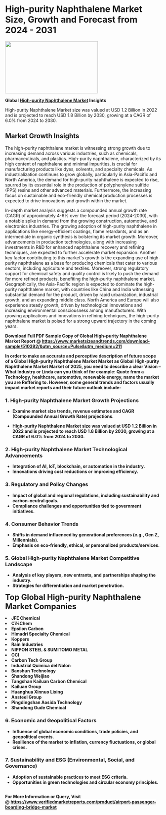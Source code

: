 <H1>High-purity Naphthalene Market Size, Growth and Forecast from 2024 - 2031</H1><img class="aligncenter size-medium wp-image-584254" src="https://thirdeyenews.in/wp-content/uploads/2024/09/Global-Market-Research-300x168.jpeg" alt="" width="300" height="168" /><p><strong>Global&nbsp;<a href="https://www.marketsizeandtrends.com/download-sample/510392/&amp;utm_source=Pulse&amp;utm_medium=211">High-purity Naphthalene Market</a> Insights</strong></p><p>High-purity Naphthalene Market size was valued at USD 1.2 Billion in 2022 and is projected to reach USD 1.8 Billion by 2030, growing at a CAGR of 6.0% from 2024 to 2030.</p><p><h2>Market Growth Insights</h2> <p>The high-purity naphthalene market is witnessing strong growth due to increasing demand across various industries, such as chemicals, pharmaceuticals, and plastics. High-purity naphthalene, characterized by its high content of naphthalene and minimal impurities, is crucial for manufacturing products like dyes, solvents, and specialty chemicals. As industrialization continues to grow globally, particularly in Asia-Pacific and North America, the demand for high-purity naphthalene is expected to rise, spurred by its essential role in the production of polyphenylene sulfide (PPS) resins and other advanced materials. Furthermore, the increasing focus on sustainable and eco-friendly chemical production processes is expected to drive innovations and growth within the market.</p> <p><strong></strong></p> <p>In-depth market analysis suggests a compounded annual growth rate (CAGR) of approximately 4-6% over the forecast period (2024-2030), with a notable spike in demand from the growing construction, automotive, and electronics industries. The growing adoption of high-purity naphthalene in applications like energy-efficient coatings, flame retardants, and as an intermediate in organic synthesis is bolstering its market growth. Moreover, advancements in production technologies, along with increasing investments in R&D for enhanced naphthalene recovery and refining techniques, are expected to further accelerate market expansion. Another key factor contributing to this market's growth is the expanding use of high-purity naphthalene as a base for producing chemicals that cater to various sectors, including agriculture and textiles. Moreover, strong regulatory support for chemical safety and quality control is likely to push the demand for more refined products, benefiting the high-purity naphthalene market. Geographically, the Asia-Pacific region is expected to dominate the high-purity naphthalene market, with countries like China and India witnessing substantial demand for the product, driven by rapid urbanization, industrial growth, and an expanding middle class. North America and Europe will also experience steady growth, driven by technological innovations and increasing environmental consciousness among manufacturers. With growing applications and innovations in refining techniques, the high-purity naphthalene market is poised for a strong upward trajectory in the coming years. <p><strong></p><p><span class=""><strong>Download Full PDF Sample Copy of Global High-purity Naphthalene Market Report</strong> @ <a href="https://www.marketsizeandtrends.com/download-sample/510392/&amp;utm_source=Pulse&amp;utm_medium=211" target="_blank">https://www.marketsizeandtrends.com/download-sample/510392/&amp;utm_source=Pulse&amp;utm_medium=211</a></span></p><p>In order to make an accurate and perceptive description of future scope of a Global&nbsp;High-purity Naphthalene Market Market as Global&nbsp;High-purity Naphthalene Market Market of 2025, you need to describe a clear Vision &ndash; What Industry or Linda can you think of for example: Quote from a Technology, healthcare, automotive, renewable energy, name the market you are Reffering to. However, some general trends and factors usually impact market reports and their future outlook include:</p><h3>1.&nbsp;<strong>High-purity Naphthalene Market Growth Projections</strong></h3><ul><li>Examine market size trends, revenue estimates and CAGR (Compounded Annual Growth Rate) projections.</li><li><p>High-purity Naphthalene Market size was valued at USD 1.2 Billion in 2022 and is projected to reach USD 1.8 Billion by 2030, growing at a CAGR of 6.0% from 2024 to 2030.</p></li></ul><h3>2.&nbsp;<strong>High-purity Naphthalene Market Technological Advancements</strong></h3><ul><li>Integration of AI, IoT, blockchain, or automation in the industry.</li><li>Innovations driving cost reductions or improving efficiency.</li></ul><h3>3.&nbsp;<strong>Regulatory and Policy Changes</strong></h3><ul><li>Impact of global and regional regulations, including sustainability and carbon-neutral goals.</li><li>Compliance challenges and opportunities tied to government initiatives.</li></ul><h3>4.&nbsp;<strong>Consumer Behavior Trends</strong></h3><ul><li>Shifts in demand influenced by generational preferences (e.g., Gen Z, Millennials).</li><li>Emphasis on eco-friendly, ethical, or personalized products/services.</li></ul><h3>5.&nbsp;<strong>Global High-purity Naphthalene Market Competitive Landscape</strong></h3><ul><li>Analysis of key players, new entrants, and partnerships shaping the industry.</li><li>Strategies for differentiation and market penetration.</li></ul><p data-pm-slice="1 1 []"><span style="color: inherit; font-family: inherit; font-size: 25px;">Top Global High-purity Naphthalene Market Companies</span></p><div class="" data-test-id=""><p><li>JFE Chemical</li><li> Cï¼Chem</li><li> Epsilon Carbon</li><li> Himadri Specialty Chemical</li><li> Koppers</li><li> Rain Industries</li><li> NIPPON STEEL & SUMITOMO METAL</li><li> OCI</li><li> Carbon Tech Group</li><li> Industrial Quimica del Nalon</li><li> Baoshun Technology</li><li> Shandong Weijiao</li><li> Tangshan Kailuan Carbon Chemical</li><li> Kailuan Group</li><li> Huanghua Xinnuo Lixing</li><li> Ansteel Group</li><li> Pingdingshan Aosida Technology</li><li> Shandong Gude Chemical</li></p></div><h3>6.&nbsp;<strong>Economic and Geopolitical Factors</strong></h3><ul><li>Influence of global economic conditions, trade policies, and geopolitical events.</li><li>Resilience of the market to inflation, currency fluctuations, or global crises.</li></ul><h3>7.&nbsp;<strong>Sustainability and ESG (Environmental, Social, and Governance)</strong></h3><ul><li>Adoption of sustainable practices to meet ESG criteria.</li><li>Opportunities in green technologies and circular economy principles.</li></ul><h2><strong style="font-size: 14px;">For More Information or Query, Visit @&nbsp;</strong><a style="background-color: #ffffff; font-size: 14px;" href="https://www.marketsizeandtrends.com/report/high-purity-naphthalene-market/" target="_blank">https://www.verifiedmarketreports.com/product/airport-passenger-boarding-bridge-market</a></h2>

